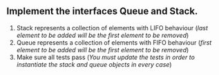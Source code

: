 ## Implement the interfaces Queue and Stack.

1. Stack represents a collection of elements with LIFO behaviour (_last element to be added will be the first element to be removed_)
2. Queue represents a collection of elements with FIFO behaviour (_first element to be added will be the first element to be removed_)
3. Make sure all tests pass (_You must update the tests in order to instantiate the stack and queue objects in every case_)